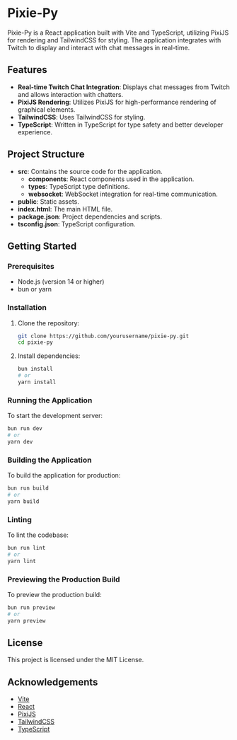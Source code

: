 # Pixie-Py

Pixie-Py is a React application built with Vite and TypeScript, utilizing PixiJS for rendering and TailwindCSS for styling. The application integrates with Twitch to display and interact with chat messages in real-time.

## Features

- **Real-time Twitch Chat Integration**: Displays chat messages from Twitch and allows interaction with chatters.
- **PixiJS Rendering**: Utilizes PixiJS for high-performance rendering of graphical elements.
- **TailwindCSS**: Uses TailwindCSS for styling.
- **TypeScript**: Written in TypeScript for type safety and better developer experience.

## Project Structure

- **src**: Contains the source code for the application.
  - **components**: React components used in the application.
  - **types**: TypeScript type definitions.
  - **websocket**: WebSocket integration for real-time communication.
- **public**: Static assets.
- **index.html**: The main HTML file.
- **package.json**: Project dependencies and scripts.
- **tsconfig.json**: TypeScript configuration.

## Getting Started

### Prerequisites

- Node.js (version 14 or higher)
- bun or yarn

### Installation

1. Clone the repository:

   ```sh
   git clone https://github.com/yourusername/pixie-py.git
   cd pixie-py
   ```

2. Install dependencies:
   ```sh
   bun install
   # or
   yarn install
   ```

### Running the Application

To start the development server:

```sh
bun run dev
# or
yarn dev
```

### Building the Application

To build the application for production:

```sh
bun run build
# or
yarn build
```

### Linting

To lint the codebase:

```sh
bun run lint
# or
yarn lint
```

### Previewing the Production Build

To preview the production build:

```sh
bun run preview
# or
yarn preview
```

## License

This project is licensed under the MIT License.

## Acknowledgements

- [Vite](https://vitejs.dev/)
- [React](https://reactjs.org/)
- [PixiJS](https://pixijs.com/)
- [TailwindCSS](https://tailwindcss.com/)
- [TypeScript](https://www.typescriptlang.org/)

